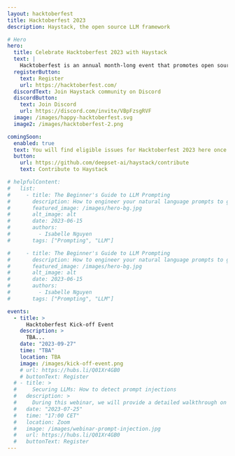 ```yaml
---
layout: hacktoberfest
title: Hacktoberfest 2023
description: Haystack, the open source LLM framework

# Hero
hero:
  title: Celebrate Hacktoberfest 2023 with Haystack
  text: |
    Hacktoberfest is an annual month-long event that promotes open source and encourages contributions to open source projects. Join us to celebrate the 10th anniversary of Hacktoberfest together! 
  registerButton:
    text: Register
    url: https://hacktoberfest.com/
  discordText: Join Haystack community on Discord
  discordButton:
    text: Join Discord
    url: https://discord.com/invite/VBpFzsgRVF
  image: /images/happy-hacktoberfest.svg
  image2: /images/hacktoberfest-2.png

comingSoon:
  enabled: true
  text: You will find eligible issues for Hacktoberfest 2023 here once the party starts, stay tuned! 🎉 
  button:
    url: https://github.com/deepset-ai/haystack/contribute
    text: Contribute to Haystack

# helpfulContent:
#   list:
#     - title: The Beginner's Guide to LLM Prompting
#       description: How to engineer your natural language prompts to get the best answers from a large language model
#       featured_image: /images/hero-bg.jpg
#       alt_image: alt
#       date: 2023-06-15
#       authors:
#         - Isabelle Nguyen
#       tags: ["Prompting", "LLM"]

#     - title: The Beginner's Guide to LLM Prompting
#       description: How to engineer your natural language prompts to get the best answers from a large language model
#       featured_image: /images/hero-bg.jpg
#       alt_image: alt
#       date: 2023-06-15
#       authors:
#         - Isabelle Nguyen
#       tags: ["Prompting", "LLM"]

events:
  - title: >
      Hacktoberfest Kick-off Event
    description: >
      TBA...
    date: "2023-09-27"
    time: "TBA"
    location: TBA
    image: /images/kick-off-event.png
    # url: https://hubs.li/Q01Xr4GB0
    # buttonText: Register
  # - title: >
  #     Securing LLMs: How to detect prompt injections
  #   description: >
  #     During this webinar, we will provide a detailed walkthrough on how we curated a dataset and trained a classifier...
  #   date: "2023-07-25"
  #   time: "17:00 CET"
  #   location: Zoom
  #   image: /images/webinar-prompt-injection.jpg
  #   url: https://hubs.li/Q01Xr4GB0
  #   buttonText: Register
---
```

